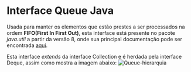 # Interface Queue Java

Usada para manter os elementos que estão prestes a ser processados na ordem **FIFO(First In First Out)**,
esta interface está presente no pacote *java.util* a partir da versão 8, onde sua principal documentação pode ser encontrada [aqui](https://docs.oracle.com/javase/8/docs/api/java/util/Queue.html).

Esta interface *extends* da interface Collection e é herdada pela interface Deque, assim como mostra a imagem abaixo:
![Queue-hierarquia](https://media.geeksforgeeks.org/wp-content/cdn-uploads/20200903183026/Queue-Deque-PriorityQueue-In-Java.png)
